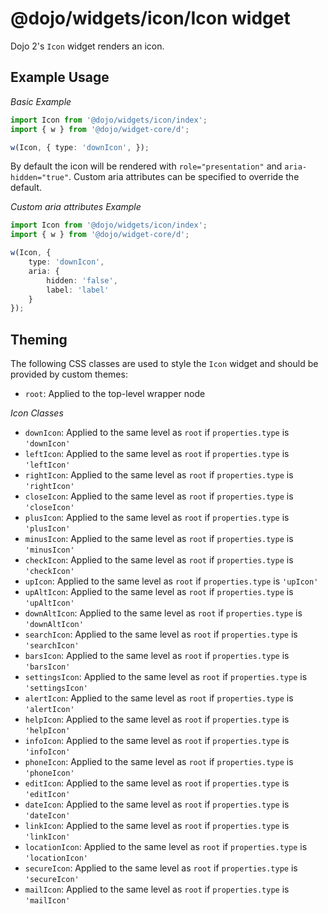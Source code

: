 # @dojo/widgets/icon/Icon widget

Dojo 2's `Icon` widget renders an icon.


## Example Usage

*Basic Example*
```typescript
import Icon from '@dojo/widgets/icon/index';
import { w } from '@dojo/widget-core/d';

w(Icon, { type: 'downIcon', });
```

By default the icon will be rendered with `role="presentation"` and
`aria-hidden="true"`. Custom aria attributes can be specified to
override the default.

*Custom aria attributes Example*
```typescript
import Icon from '@dojo/widgets/icon/index';
import { w } from '@dojo/widget-core/d';

w(Icon, {
	type: 'downIcon',
	aria: {
		hidden: 'false',
		label: 'label'
	}
});
```
## Theming

The following CSS classes are used to style the `Icon` widget and should be provided by custom themes:

- `root`: Applied to the top-level wrapper node

*Icon Classes*
- `downIcon`: Applied to the same level as `root` if `properties.type` is `'downIcon'`
- `leftIcon`: Applied to the same level as `root` if `properties.type` is `'leftIcon'`
- `rightIcon`: Applied to the same level as `root` if `properties.type` is `'rightIcon'`
- `closeIcon`: Applied to the same level as `root` if `properties.type` is `'closeIcon'`
- `plusIcon`: Applied to the same level as `root` if `properties.type` is `'plusIcon'`
- `minusIcon`: Applied to the same level as `root` if `properties.type` is `'minusIcon'`
- `checkIcon`: Applied to the same level as `root` if `properties.type` is `'checkIcon'`
- `upIcon`: Applied to the same level as `root` if `properties.type` is `'upIcon'`
- `upAltIcon`: Applied to the same level as `root` if `properties.type` is `'upAltIcon'`
- `downAltIcon`: Applied to the same level as `root` if `properties.type` is `'downAltIcon'`
- `searchIcon`: Applied to the same level as `root` if `properties.type` is `'searchIcon'`
- `barsIcon`: Applied to the same level as `root` if `properties.type` is `'barsIcon'`
- `settingsIcon`: Applied to the same level as `root` if `properties.type` is `'settingsIcon'`
- `alertIcon`: Applied to the same level as `root` if `properties.type` is `'alertIcon'`
- `helpIcon`: Applied to the same level as `root` if `properties.type` is `'helpIcon'`
- `infoIcon`: Applied to the same level as `root` if `properties.type` is `'infoIcon'`
- `phoneIcon`: Applied to the same level as `root` if `properties.type` is `'phoneIcon'`
- `editIcon`: Applied to the same level as `root` if `properties.type` is `'editIcon'`
- `dateIcon`: Applied to the same level as `root` if `properties.type` is `'dateIcon'`
- `linkIcon`: Applied to the same level as `root` if `properties.type` is `'linkIcon'`
- `locationIcon`: Applied to the same level as `root` if `properties.type` is `'locationIcon'`
- `secureIcon`: Applied to the same level as `root` if `properties.type` is `'secureIcon'`
- `mailIcon`: Applied to the same level as `root` if `properties.type` is `'mailIcon'`
